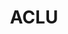 ---
blog: https://www.aclu.org/blog
facebook: https://www.facebook.com/aclu
logohandle: aclu
sort: aclu
title: ACLU
twitter: aclu
website: https://www.aclu.org/
wikipedia: https://en.wikipedia.org/wiki/American_Civil_Liberties_Union
---